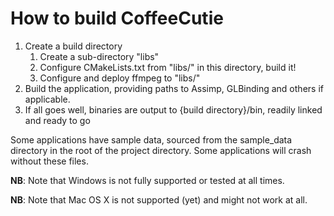 # How to build CoffeeCutie
 1. Create a build directory
    1. Create a sub-directory "libs"
    2. Configure CMakeLists.txt from "libs/" in this directory, build it!
    3. Configure and deploy ffmpeg to "libs/"
 2. Build the application, providing paths to Assimp, GLBinding and others if applicable.
 3. If all goes well, binaries are output to {build directory}/bin, readily linked and ready to go

Some applications have sample data, sourced from the sample_data directory in the root of the project directory. Some applications will crash without these files.

**NB**: Note that Windows is not fully supported or tested at all times.

**NB**: Note that Mac OS X is not supported (yet) and might not work at all.
